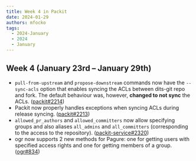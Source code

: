 ```yaml
---
title: Week 4 in Packit
date: 2024-01-29
authors: mfocko
tags:
  - 2024-January
  - 2024
  - January
---
```


## Week 4 (January 23rd – January 29th)

- `pull-from-upstream` and `propose-downstream` commands now have the `--sync-acls` option that enables syncing the ACLs between dits-git repo and fork. The default behaviour was, however, **changed to not sync** the ACLs. ([packit#2214](https://github.com/packit/packit/pull/2214))
- Packit now properly handles exceptions when syncing ACLs during release syncing. ([packit#2213](https://github.com/packit/packit/pull/2213))
- `allowed_pr_authors` and `allowed_committers` now allow specifying groups and also aliases `all_admins` and `all_committers` (corresponding to the access to the repository). ([packit-service#2320](https://github.com/packit/packit-service/pull/2320))
- ogr now supports 2 new methods for Pagure: one for getting users with specified access rights and one for getting members of a group. ([ogr#834](https://github.com/packit/ogr/pull/834))
